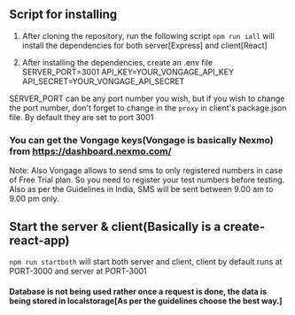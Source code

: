 ## Script for installing

1. After cloning the repository, run the following script
   `npm run iall` will install the dependencies for both server[Express] and client[React]

2. After installing the dependencies, create an .env file
   SERVER_PORT=3001
   API_KEY=YOUR_VONGAGE_API_KEY
   API_SECRET=YOUR_VONGAGE_API_SECRET

SERVER_PORT can be any port number you wish, but if you wish to change the port number, don't forget to change in the `proxy` in client's package.json file. By default they are set to port 3001

### You can get the Vongage keys(Vongage is basically Nexmo) from https://dashboard.nexmo.com/

Note: Also Vongage allows to send sms to only registered numbers in case of Free Trial plan. So you need to register your test numbers before testing. Also as per the Guidelines in India, SMS will be sent between 9.00 am to 9.00 pm only.

## Start the server & client(Basically is a create-react-app)

`npm run startboth` will start both server and client, client by default runs at PORT-3000 and server at PORT-3001

#### Database is not being used rather once a request is done, the data is being stored in localstorage[As per the guidelines choose the best way.]
